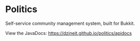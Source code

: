 # Politics

Self-service community management system, built for Bukkit.

View the JavaDocs: https://dzineit.github.io/politics/apidocs
